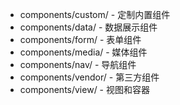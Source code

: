 + components/custom/ - 定制内置组件
+ components/data/   - 数据展示组件
+ components/form/   - 表单组件
+ components/media/  - 媒体组件
+ components/nav/    - 导航组件
+ components/vendor/ - 第三方组件
+ components/view/   - 视图和容器
